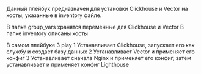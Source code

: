 Данный плейбук предназначен для установки Clickhouse и Vector на хосты, указанные в inventory файле.

В папке group_vars хранятся переменные для Clickhouse и Vector В папке inventory описаны хосты

В самом плейбуке 3 play 
1 Устанавливает Clickhouse, запускает его как службу и создает базу данных
2 Устанавливает Vector и применяет его конфиг
3 Устанавливает сначала Nginx и применяет его конфиг, затем устанавливает и применяет конфиг Lighthouse
